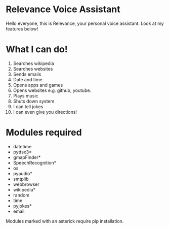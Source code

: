 # Relevance Voice Assistant

Hello everyone, this is Relevance, your personal voice assistant. Look at my features below!

# What I can do!
1. Searches wikipedia
2. Searches websites
3. Sends emails
4. Date and time
5. Opens apps and games
6. Opens websites e.g. github, youtube.
7. Plays music
8. Shuts down system
9. I can tell jokes
9. I can even give you directions!

# Modules required
- datetime
- pyttsx3*
- gmapFinder*
- SpeechRecognition*
- os
- pyaudio*
- smtplib
- webbrowser
- wikipedia*
- random
- time
- pyjokes*
- email

Modules marked with an asterick require pip installation.

